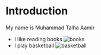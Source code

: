 # Introduction
My name is Muhammad Talha Aamir 
- I like reading books
 ![books](https://www.google.com/url?sa=t&rct=j&q=&esrc=s&source=images&cd=&cad=rja&uact=8&ved=2ahUKEwj1xevQrKGIAxUcRPEDHVYgFx8Qh-wKegQIZhAC&url=https%3A%2F%2Fwww.londonlibrary.co.uk%2Fll-collections%2Fbooks&usg=AOvVaw34DEkSxWvJb1H56HGa2r_2&opi=89978449)
- I play basketball
![basketball](https://en.wikipedia.org/wiki/File:Basketball.png) 
